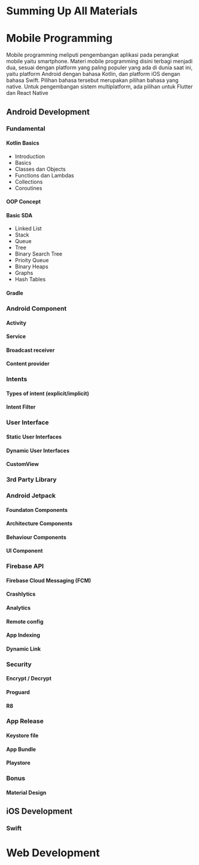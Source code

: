# Summing Up All Materials

# Mobile Programming
Mobile programming meliputi pengembangan aplikasi pada perangkat mobile yaitu smartphone.
Materi mobile programming disini terbagi menjadi dua, sesuai dengan platform yang paling 
populer yang ada di dunia saat ini, yaitu platform Android dengan bahasa Kotlin, dan platform iOS
dengan bahasa Swift. Pilihan bahasa tersebut merupakan pilihan bahasa yang native. Untuk pengembangan
sistem multiplatform, ada pilihan untuk Flutter dan React Native

## Android Development
### Fundamental
#### Kotlin Basics
 - Introduction
 - Basics
 - Classes dan Objects
 - Functions dan Lambdas
 - Collections
 - Coroutines
#### OOP Concept
#### Basic SDA
 - Linked List
 - Stack
 - Queue
 - Tree
 - Binary Search Tree
 - Prioity Queue
 - Binary Heaps
 - Graphs
 - Hash Tables
#### Gradle

### Android Component
#### Activity 
#### Service
#### Broadcast receiver
#### Content provider

### Intents
#### Types of intent (explicit/implicit)
#### Intent Filter

### User Interface
#### Static User Interfaces
#### Dynamic User Interfaces
#### CustomView

### 3rd Party Library

### Android Jetpack
#### Foundaton  Components
#### Architecture Components
#### Behaviour Components
#### UI Component

### Firebase API
#### Firebase Cloud Messaging (FCM)
#### Crashlytics
#### Analytics
#### Remote config
#### App Indexing
#### Dynamic Link

### Security 
#### Encrypt / Decrypt
#### Proguard
#### R8
 
### App Release
#### Keystore file
#### App Bundle
#### Playstore
 
### Bonus 
#### Material Design

## iOS Development
### Swift



# Web Development
